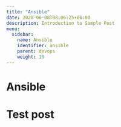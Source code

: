 ```yaml
---
title: "Ansible"
date: 2020-06-08T08:06:25+06:00
description: Introduction to Sample Post
menu:
  sidebar:
    name: Ansible
    identifier: ansible
    parent: devops
    weight: 10
---
```


# Ansible

# Test post
